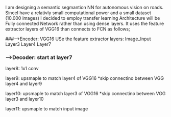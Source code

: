 I am designing a semantic segmantion NN for autonomous vision on roads. SinceI have a relativly small computational power and a small dataset (10.000 images) I decided to employ transfer learning
Architecture will be Fully connected Network rather than using dense layers. It uses the feature extractor layers of VGG16 than connects to FCN as follows;

###-->Encoder: VGG16 
USe the feature extractor layers:
Image_Input
Layer3
Layer4
Layer7



### -->Decoder: start at layer7 

layer8: 1x1 conv

layer9:  upsmaple to match layer4 of VGG16
*skip connectino between VGG layer4 and layer9

layer10:  upsmaple to match layer3 of VGG16
*skip connectino between VGG layer3 and layer10

layer11:  upsmaple to match input image
